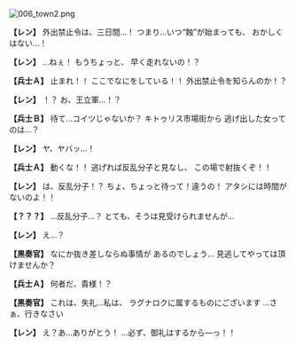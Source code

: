 
![006_town2.png](../images/backgrounds/006_town2.png)

**【レン】**
外出禁止令は、三日間…！
つまり…いつ“蝕”が始まっても、
おかしくはない…！

**【レン】**
…ねぇ！
もうちょっと、
早く走れないの！？

**【兵士Ａ】**
止まれ！！
ここでなにをしている！！
外出禁止令を知らんのか！？

**【レン】**
！？
お、王立軍…！？

**【兵士Ｂ】**
待て…コイツじゃないか？
キトゥリス市場街から
逃げ出した女ってのは…？

**【レン】**
ヤ、ヤバッ…！

**【兵士Ａ】**
動くな！！
逃げれば反乱分子と見なし、
この場で射抜くぞ！！

**【レン】**
は、反乱分子！？
ちょ、ちょっと待って！違うの！
アタシには時間がないのよ！！

**【？？？】**
…反乱分子…？
とても、そうは見受けられませんが…

**【レン】**
え…？

**【黒奏官】**
なにか抜き差しならぬ事情が
あるのでしょう…
見逃してやっては頂けませんか？

**【兵士Ａ】**
何者だ、貴様！？

**【黒奏官】**
これは、失礼…私は、
ラグナロクに属するものにございます
…さぁ、行きなさい

**【レン】**
え？あ…ありがとう！
…必ず、御礼はするから―っ！！
